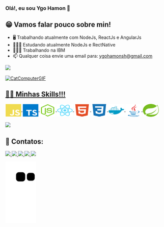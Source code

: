 ### Olá!, eu sou Ygo Hamon 👋

## 😁 Vamos falar pouco sobre min!

- 🖥 Trabalhando atualmente com NodeJs, ReactJs e AngularJs
- 👨🏾‍🏫 Estudando atualmente NodeJs e RectNative
- 👨🏾‍💻 Trabalhando na IBM
- 📫 Qualquer coisa envie uma email para: ygohamonsh@gmail.com
 
 
<div aling="center">
  <a href="https://github.com/ygohamon">
  <img height="180em" src="https://github-readme-stats.vercel.app/api/?username=ygohamon&show_icons=true&theme=blue-green&include_all_comits=true&count_private=true"/>
  
   ![CatComputerGIF](https://user-images.githubusercontent.com/31461178/145721200-2423d30a-ddd4-4a45-bf1d-580d82010c63.gif)

 <div/>

## 🧑‍💻 Minhas Skills!!!
<div >
<!--   JavaScript -->
  <img align="center" alt="Ygo-Js" height="40" width="50"  src="https://raw.githubusercontent.com/devicons/devicon/master/icons/javascript/javascript-plain.svg">
<!--   TypeScript -->
  <img align="center" alt="Ygo-Ts" height="40" width="50" src="https://raw.githubusercontent.com/devicons/devicon/master/icons/typescript/typescript-plain.svg">
<!--  NodeJs -->
 <img align="center" alt="Ygo-Node" height="40" width="50" src="https://raw.githubusercontent.com/devicons/devicon/master/icons/nodejs/nodejs-original.svg">
<!--   React -->
  <img align="center" alt="Ygo-React" height="40" width="50" src="https://raw.githubusercontent.com/devicons/devicon/master/icons/react/react-original.svg">
<!--   Html -->
  <img align="center" alt="Ygo-HTML" height="40" width="50" src="https://raw.githubusercontent.com/devicons/devicon/master/icons/html5/html5-plain.svg">
<!--  CSS -->
  <img align="center" alt="Ygo-CSS" height="40" width="50" src="https://raw.githubusercontent.com/devicons/devicon/master/icons/css3/css3-plain.svg"> 
<!--   Docker -->
  <img align="center" alt="Ygo-Docke" height="40" width="50" src="https://raw.githubusercontent.com/devicons/devicon/master/icons/docker/docker-plain.svg">
<!--   Java -->
  <img align="center" alt="Ygo-Java" height="40" width="50" src="https://raw.githubusercontent.com/devicons/devicon/master/icons/java/java-original.svg">
<!--   Spring -->
  <img align="center" alt="Ygo-Spring" height="40" width="50" src="https://raw.githubusercontent.com/devicons/devicon/master/icons/spring/spring-original.svg">
</div><br>
   
  <a href="https://github.com/ygohamon">
  <img height="200em" src="https://github-readme-stats.vercel.app/api/top-langs/?username=ygohamon&layout=compact&langs_count=7&theme=blue-green"/><br>
  </a>
   
## 📲 Contatos:
    
<div> 
  <a href = "mailto:ygohamonsh@gmail.com" >
    <img src="https://img.shields.io/badge/Gmail-D14836?style=for-the-badge&logo=gmail&logoColor=white"/>
  </a>
  <a href = "mailto:igohamon40@hotmail.com">
    <img src="https://img.shields.io/badge/Microsoft_Outlook-0078D4?style=for-the-badge&logo=microsoft-outlook&logoColor=white">
  </a>
  <a href = "https://www.instagram.com/ygobarao/">
    <img src="https://img.shields.io/badge/Instagram-E4405F?style=for-the-badge&logo=instagram&logoColor=white">
  </a>
  <a href="https://www.facebook.com/ygohamon">
    <img src="https://img.shields.io/badge/Facebook-1877F2?style=for-the-badge&logo=facebook&logoColor=white">
  </a> 
  <a href="https://www.linkedin.com/in/ygohamon/">
    <img src="https://img.shields.io/badge/LinkedIn-0077B5?style=for-the-badge&logo=linkedin&logoColor=white">
  </a> 
  
  ![Snake animation](https://github.com/ygohamon/YgoHamon/blob/output/github-contribution-grid-snake.svg)
<div/>
